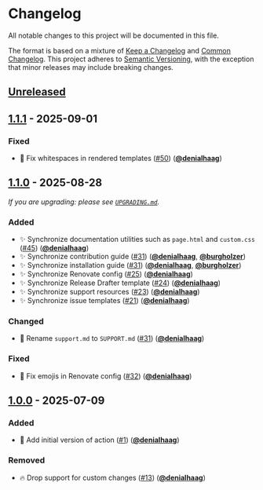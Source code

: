 <!-- Entries in each category are sorted by merge time, with the latest PRs appearing first. -->

# Changelog

All notable changes to this project will be documented in this file.

The format is based on a mixture of [Keep a Changelog] and [Common Changelog].
This project adheres to [Semantic Versioning], with the exception that minor releases may include breaking changes.

## [Unreleased]

## [1.1.1] - 2025-09-01

### Fixed

- 🐛 Fix whitespaces in rendered templates ([#50]) ([**@denialhaag**])

## [1.1.0] - 2025-08-28

_If you are upgrading: please see [`UPGRADING.md`](UPGRADING.md#110)._

### Added

- ✨ Synchronize documentation utilities such as `page.html` and `custom.css` ([#45]) ([**@denialhaag**])
- ✨ Synchronize contribution guide ([#31]) ([**@denialhaag**], [**@burgholzer**])
- ✨ Synchronize installation guide ([#31]) ([**@denialhaag**], [**@burgholzer**])
- ✨ Synchronize Renovate config ([#25]) ([**@denialhaag**])
- ✨ Synchronize Release Drafter template ([#24]) ([**@denialhaag**])
- ✨ Synchronize support resources ([#23]) ([**@denialhaag**])
- ✨ Synchronize issue templates ([#21]) ([**@denialhaag**])

### Changed

- 🚚 Rename `support.md` to `SUPPORT.md` ([#31]) ([**@denialhaag**])

### Fixed

- 🐛 Fix emojis in Renovate config ([#32]) ([**@denialhaag**])

## [1.0.0] - 2025-07-09

### Added

- 👷 Add initial version of action ([#1]) ([**@denialhaag**])

### Removed

- 🔥 Drop support for custom changes ([#13]) ([**@denialhaag**])

<!-- Version links -->

[unreleased]: https://github.com/munich-quantum-toolkit/templates/compare/v1.1.1...HEAD
[1.1.1]: https://github.com/munich-quantum-toolkit/templates/releases/tag/v1.1.1
[1.1.0]: https://github.com/munich-quantum-toolkit/templates/releases/tag/v1.1.0
[1.0.0]: https://github.com/munich-quantum-toolkit/templates/releases/tag/v1.0.0

<!-- PR links -->

[#50]: https://github.com/munich-quantum-toolkit/templates/pull/??
[#45]: https://github.com/munich-quantum-toolkit/templates/pull/45
[#32]: https://github.com/munich-quantum-toolkit/templates/pull/32
[#31]: https://github.com/munich-quantum-toolkit/templates/pull/31
[#25]: https://github.com/munich-quantum-toolkit/templates/pull/25
[#24]: https://github.com/munich-quantum-toolkit/templates/pull/24
[#23]: https://github.com/munich-quantum-toolkit/templates/pull/23
[#21]: https://github.com/munich-quantum-toolkit/templates/pull/21
[#13]: https://github.com/munich-quantum-toolkit/templates/pull/13
[#1]: https://github.com/munich-quantum-toolkit/templates/pull/1

<!-- Contributor -->

[**@burgholzer**]: https://github.com/burgholzer
[**@denialhaag**]: https://github.com/denialhaag

<!-- General links -->

[Keep a Changelog]: https://keepachangelog.com/en/1.1.0/
[Common Changelog]: https://common-changelog.org
[Semantic Versioning]: https://semver.org/spec/v2.0.0.html
[GitHub Release Notes]: https://github.com/munich-quantum-toolkit/templates/releases
